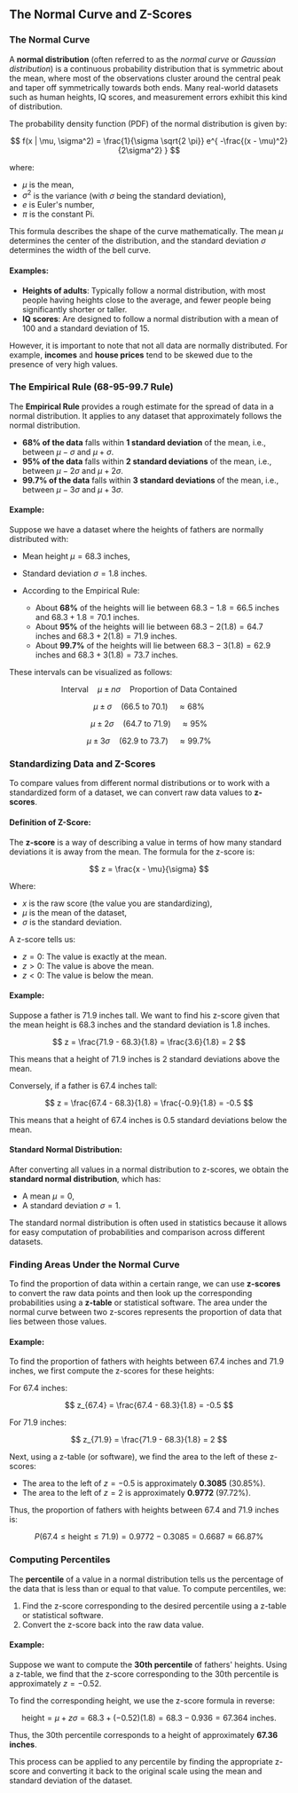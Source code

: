 ## The Normal Curve and Z-Scores

### The Normal Curve

A **normal distribution** (often referred to as the *normal curve* or *Gaussian distribution*) is a continuous probability distribution that is symmetric about the mean, where most of the observations cluster around the central peak and taper off symmetrically towards both ends. Many real-world datasets such as human heights, IQ scores, and measurement errors exhibit this kind of distribution.

The probability density function (PDF) of the normal distribution is given by:

$$
f(x | \mu, \sigma^2) = \frac{1}{\sigma \sqrt{2 \pi}} e^{ -\frac{(x - \mu)^2}{2\sigma^2} }
$$

where:

- $\mu$ is the mean,
- $\sigma^2$ is the variance (with $\sigma$ being the standard deviation),
- $e$ is Euler's number,
- $\pi$ is the constant Pi.

This formula describes the shape of the curve mathematically. The mean $\mu$ determines the center of the distribution, and the standard deviation $\sigma$ determines the width of the bell curve.

#### Examples:

- **Heights of adults**: Typically follow a normal distribution, with most people having heights close to the average, and fewer people being significantly shorter or taller.
- **IQ scores**: Are designed to follow a normal distribution with a mean of 100 and a standard deviation of 15.

However, it is important to note that not all data are normally distributed. For example, **incomes** and **house prices** tend to be skewed due to the presence of very high values.

### The Empirical Rule (68-95-99.7 Rule)

The **Empirical Rule** provides a rough estimate for the spread of data in a normal distribution. It applies to any dataset that approximately follows the normal distribution.

- **68% of the data** falls within **1 standard deviation** of the mean, i.e., between $\mu - \sigma$ and $\mu + \sigma$.
- **95% of the data** falls within **2 standard deviations** of the mean, i.e., between $\mu - 2\sigma$ and $\mu + 2\sigma$.
- **99.7% of the data** falls within **3 standard deviations** of the mean, i.e., between $\mu - 3\sigma$ and $\mu + 3\sigma$.

#### Example:
Suppose we have a dataset where the heights of fathers are normally distributed with:
- Mean height $\mu = 68.3$ inches,
- Standard deviation $\sigma = 1.8$ inches.

- According to the Empirical Rule:
  - About **68%** of the heights will lie between $68.3 - 1.8 = 66.5$ inches and $68.3 + 1.8 = 70.1$ inches.
  - About **95%** of the heights will lie between $68.3 - 2(1.8) = 64.7$ inches and $68.3 + 2(1.8) = 71.9$ inches.
  - About **99.7%** of the heights will lie between $68.3 - 3(1.8) = 62.9$ inches and $68.3 + 3(1.8) = 73.7$ inches.

These intervals can be visualized as follows:

$$
\text{Interval} \quad \mu \pm n\sigma \quad \text{Proportion of Data Contained}
$$

$$
\mu \pm \sigma \quad (66.5 \text{ to } 70.1) \quad \approx 68\%
$$

$$
\mu \pm 2\sigma \quad (64.7 \text{ to } 71.9) \quad \approx 95\%
$$

$$
\mu \pm 3\sigma \quad (62.9 \text{ to } 73.7) \quad \approx 99.7\%
$$

### Standardizing Data and Z-Scores

To compare values from different normal distributions or to work with a standardized form of a dataset, we can convert raw data values to **z-scores**.

#### Definition of Z-Score:
The **z-score** is a way of describing a value in terms of how many standard deviations it is away from the mean. The formula for the z-score is:

$$
z = \frac{x - \mu}{\sigma}
$$

Where:

- $x$ is the raw score (the value you are standardizing),
- $\mu$ is the mean of the dataset,
- $\sigma$ is the standard deviation.

A z-score tells us:

- $z = 0$: The value is exactly at the mean.
- $z > 0$: The value is above the mean.
- $z < 0$: The value is below the mean.

#### Example:
Suppose a father is 71.9 inches tall. We want to find his z-score given that the mean height is 68.3 inches and the standard deviation is 1.8 inches.

$$
z = \frac{71.9 - 68.3}{1.8} = \frac{3.6}{1.8} = 2
$$

This means that a height of 71.9 inches is 2 standard deviations above the mean.

Conversely, if a father is 67.4 inches tall:

$$
z = \frac{67.4 - 68.3}{1.8} = \frac{-0.9}{1.8} = -0.5
$$

This means that a height of 67.4 inches is 0.5 standard deviations below the mean.

#### Standard Normal Distribution:
After converting all values in a normal distribution to z-scores, we obtain the **standard normal distribution**, which has:

- A mean $\mu = 0$,
- A standard deviation $\sigma = 1$.

The standard normal distribution is often used in statistics because it allows for easy computation of probabilities and comparison across different datasets.

### Finding Areas Under the Normal Curve

To find the proportion of data within a certain range, we can use **z-scores** to convert the raw data points and then look up the corresponding probabilities using a **z-table** or statistical software. The area under the normal curve between two z-scores represents the proportion of data that lies between those values.

#### Example:
To find the proportion of fathers with heights between 67.4 inches and 71.9 inches, we first compute the z-scores for these heights:

For 67.4 inches:

$$
z_{67.4} = \frac{67.4 - 68.3}{1.8} = -0.5
$$

For 71.9 inches:

$$
z_{71.9} = \frac{71.9 - 68.3}{1.8} = 2
$$

Next, using a z-table (or software), we find the area to the left of these z-scores:

- The area to the left of $z = -0.5$ is approximately **0.3085** (30.85%).
- The area to the left of $z = 2$ is approximately **0.9772** (97.72%).

Thus, the proportion of fathers with heights between 67.4 and 71.9 inches is:

$$
P(67.4 \leq \text{height} \leq 71.9) = 0.9772 - 0.3085 = 0.6687 \approx 66.87\%
$$

### Computing Percentiles

The **percentile** of a value in a normal distribution tells us the percentage of the data that is less than or equal to that value. To compute percentiles, we:

1. Find the z-score corresponding to the desired percentile using a z-table or statistical software.
2. Convert the z-score back into the raw data value.

#### Example:
Suppose we want to compute the **30th percentile** of fathers' heights. Using a z-table, we find that the z-score corresponding to the 30th percentile is approximately $z = -0.52$.

To find the corresponding height, we use the z-score formula in reverse:

$$
\text{height} = \mu + z\sigma = 68.3 + (-0.52)(1.8) = 68.3 - 0.936 = 67.364 \text{ inches}.
$$

Thus, the 30th percentile corresponds to a height of approximately **67.36 inches**.

This process can be applied to any percentile by finding the appropriate z-score and converting it back to the original scale using the mean and standard deviation of the dataset.
